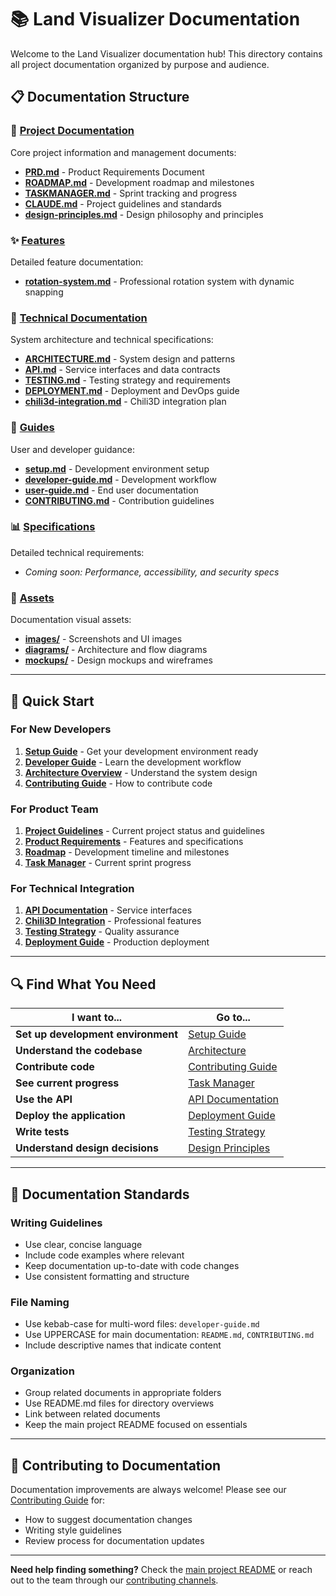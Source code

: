 # 📚 Land Visualizer Documentation

Welcome to the Land Visualizer documentation hub! This directory contains all project documentation organized by purpose and audience.

## 📋 Documentation Structure

### 📁 [Project Documentation](./project/)
Core project information and management documents:
- **[PRD.md](./project/PRD.md)** - Product Requirements Document
- **[ROADMAP.md](./project/ROADMAP.md)** - Development roadmap and milestones
- **[TASKMANAGER.md](./project/TASKMANAGER.md)** - Sprint tracking and progress
- **[CLAUDE.md](./project/CLAUDE.md)** - Project guidelines and standards
- **[design-principles.md](./project/design-principles.md)** - Design philosophy and principles

### ✨ [Features](./features/)
Detailed feature documentation:
- **[rotation-system.md](./features/rotation-system.md)** - Professional rotation system with dynamic snapping

### 🔧 [Technical Documentation](./technical/)
System architecture and technical specifications:
- **[ARCHITECTURE.md](./technical/ARCHITECTURE.md)** - System design and patterns
- **[API.md](./technical/API.md)** - Service interfaces and data contracts
- **[TESTING.md](./technical/TESTING.md)** - Testing strategy and requirements
- **[DEPLOYMENT.md](./technical/DEPLOYMENT.md)** - Deployment and DevOps guide
- **[chili3d-integration.md](./technical/chili3d-integration.md)** - Chili3D integration plan

### 📖 [Guides](./guides/)
User and developer guidance:
- **[setup.md](./guides/setup.md)** - Development environment setup
- **[developer-guide.md](./guides/developer-guide.md)** - Development workflow
- **[user-guide.md](./guides/user-guide.md)** - End user documentation
- **[CONTRIBUTING.md](./guides/CONTRIBUTING.md)** - Contribution guidelines

### 📊 [Specifications](./specs/)
Detailed technical requirements:
- *Coming soon: Performance, accessibility, and security specs*

### 🎨 [Assets](./assets/)
Documentation visual assets:
- **[images/](./assets/images/)** - Screenshots and UI images
- **[diagrams/](./assets/diagrams/)** - Architecture and flow diagrams  
- **[mockups/](./assets/mockups/)** - Design mockups and wireframes

---

## 🚀 Quick Start

### For New Developers
1. **[Setup Guide](./guides/setup.md)** - Get your development environment ready
2. **[Developer Guide](./guides/developer-guide.md)** - Learn the development workflow
3. **[Architecture Overview](./technical/ARCHITECTURE.md)** - Understand the system design
4. **[Contributing Guide](./guides/CONTRIBUTING.md)** - How to contribute code

### For Product Team
1. **[Project Guidelines](./project/CLAUDE.md)** - Current project status and guidelines
2. **[Product Requirements](./project/PRD.md)** - Features and specifications
3. **[Roadmap](./project/ROADMAP.md)** - Development timeline and milestones
4. **[Task Manager](./project/TASKMANAGER.md)** - Current sprint progress

### For Technical Integration
1. **[API Documentation](./technical/API.md)** - Service interfaces
2. **[Chili3D Integration](./technical/chili3d-integration.md)** - Professional features
3. **[Testing Strategy](./technical/TESTING.md)** - Quality assurance
4. **[Deployment Guide](./technical/DEPLOYMENT.md)** - Production deployment

---

## 🔍 Find What You Need

| I want to... | Go to... |
|---------------|----------|
| **Set up development environment** | [Setup Guide](./guides/setup.md) |
| **Understand the codebase** | [Architecture](./technical/ARCHITECTURE.md) |
| **Contribute code** | [Contributing Guide](./guides/CONTRIBUTING.md) |
| **See current progress** | [Task Manager](./project/TASKMANAGER.md) |
| **Use the API** | [API Documentation](./technical/API.md) |
| **Deploy the application** | [Deployment Guide](./technical/DEPLOYMENT.md) |
| **Write tests** | [Testing Strategy](./technical/TESTING.md) |
| **Understand design decisions** | [Design Principles](./project/design-principles.md) |

---

## 📝 Documentation Standards

### Writing Guidelines
- Use clear, concise language
- Include code examples where relevant
- Keep documentation up-to-date with code changes
- Use consistent formatting and structure

### File Naming
- Use kebab-case for multi-word files: `developer-guide.md`
- Use UPPERCASE for main documentation: `README.md`, `CONTRIBUTING.md`
- Include descriptive names that indicate content

### Organization
- Group related documents in appropriate folders
- Use README.md files for directory overviews
- Link between related documents
- Keep the main project README focused on essentials

---

## 🤝 Contributing to Documentation

Documentation improvements are always welcome! Please see our [Contributing Guide](./guides/CONTRIBUTING.md) for:
- How to suggest documentation changes
- Writing style guidelines
- Review process for documentation updates

---

**Need help finding something?** Check the [main project README](../README.md) or reach out to the team through our [contributing channels](./guides/CONTRIBUTING.md#community).